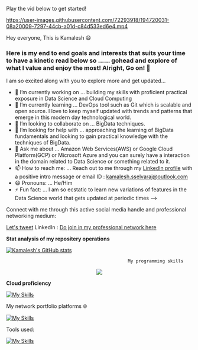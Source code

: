 Play the vid below to get started!

https://user-images.githubusercontent.com/72293918/194720031-08a20009-7297-44cb-a01d-c84d533ed6e4.mp4

Hey everyone, This is Kamalesh :smile:

### Here is my end to end goals and interests that suits your time to have a kinetic read below so ...... gohead and explore of what I value and enjoy the most! Alright, Go on! 👋


I am so excited along with you to explore more and get updated...

- 🔭 I’m currently working on ... building my skills with proficient practical exposure in Data Science and Cloud Computing
- 🌱 I’m currently learning ... DevOps tool such as Git which is scalable and open source. I love to keep myself updated with trends and patterns that emerge in this modern day technological world.
- 👯 I’m looking to collaborate on ... BigData techniques.
- 🤔 I’m looking for help with ... approaching the learning of BigData fundamentals and looking to gain practical knowledge with the techniques of BigData.
- 💬 Ask me about ... Amazon Web Services(AWS) or Google Cloud Platform(GCP) or Microsoft Azure and you can surely have a interaction in the domain related to Data Science or something related to it.
- 📫 How to reach me: ... Reach out to me through my [LinkedIn profile](https://www.linkedin.com/in/kamalesh-s-034512/) with a positive intro message or email ID : kamalesh.sselvaraj@outlook.com
- 😄 Pronouns: ... He/Him
- ⚡ Fun fact: ... I am so ecstatic to learn new variations of features in the Data Science world that gets updated at periodic times
-->




Connect with me through this active social media handle and professional networking medium:

[Let's tweet](https://twitter.com/Kamaleshsri312S)      LinkedIn : [Do join in my professional network here](https://www.linkedin.com/in/kamalesh-s-034512/)

**Stat analysis of my repositery operations**

[![Kamalesh's GitHub stats](https://github-readme-stats.vercel.app/api?username=Kamalesh3112)](https://github.com/anuraghazra/github-readme-stats)



                                                  My programming skills

<p align="center">
  <a href="https://skillicons.dev">
    <img src="https://skillicons.dev/icons?i=py,java,sqlite,scala,git" />
  </a>
</p>

**Cloud proficiency**

[![My Skills](https://skillicons.dev/icons?i=aws,gcp,azure&perline=3)](https://skillicons.dev)

My network portfolio platforms 🌐

[![My Skills](https://skillicons.dev/icons?i=linkedin,github,&perline=3)](https://skillicons.dev)

Tools used:

[![My Skills](https://skillicons.dev/icons?i=autocad,aws,azure,gcp,py,java,sqlite,scala,git,cassandra,discord,linux,eclipse,firebase,flask,linkedin,github,gitlab,idea,matlab,mongodb,mysql,octave,ps,stackoverflow,twitter,visualstudio,vscode,instagram,wordpress&perline=15)](https://skillicons.dev)
